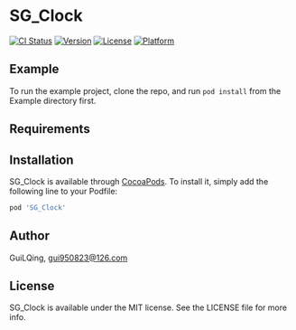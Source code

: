 # SG_Clock

[![CI Status](https://img.shields.io/travis/GuiLQing/SG_Clock.svg?style=flat)](https://travis-ci.org/GuiLQing/SG_Clock)
[![Version](https://img.shields.io/cocoapods/v/SG_Clock.svg?style=flat)](https://cocoapods.org/pods/SG_Clock)
[![License](https://img.shields.io/cocoapods/l/SG_Clock.svg?style=flat)](https://cocoapods.org/pods/SG_Clock)
[![Platform](https://img.shields.io/cocoapods/p/SG_Clock.svg?style=flat)](https://cocoapods.org/pods/SG_Clock)

## Example

To run the example project, clone the repo, and run `pod install` from the Example directory first.

## Requirements

## Installation

SG_Clock is available through [CocoaPods](https://cocoapods.org). To install
it, simply add the following line to your Podfile:

```ruby
pod 'SG_Clock'
```

## Author

GuiLQing, gui950823@126.com

## License

SG_Clock is available under the MIT license. See the LICENSE file for more info.

